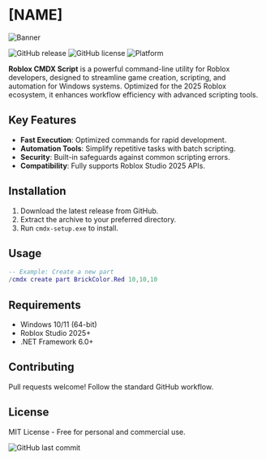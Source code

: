 # [NAME]

![Banner](https://i.postimg.cc/05LM1bYD/e0a4f47f-0736-4eee-9791-425172eba9ba.png)

![GitHub release](https://img.shields.io/github/v/release/CMDX-Script/Roblox-CMDX?label=Latest%20Release)
![GitHub license](https://img.shields.io/github/license/CMDX-Script/Roblox-CMDX?color=blue)
![Platform](https://img.shields.io/badge/Platform-Windows-0078d7?logo=windows)

**Roblox CMDX Script** is a powerful command-line utility for Roblox developers, designed to streamline game creation, scripting, and automation for Windows systems. Optimized for the 2025 Roblox ecosystem, it enhances workflow efficiency with advanced scripting tools.

## Key Features
- **Fast Execution**: Optimized commands for rapid development.
- **Automation Tools**: Simplify repetitive tasks with batch scripting.
- **Security**: Built-in safeguards against common scripting errors.
- **Compatibility**: Fully supports Roblox Studio 2025 APIs.

## Installation
1. Download the latest release from GitHub.
2. Extract the archive to your preferred directory.
3. Run `cmdx-setup.exe` to install.

## Usage
```lua
-- Example: Create a new part
/cmdx create part BrickColor.Red 10,10,10
```

## Requirements
- Windows 10/11 (64-bit)
- Roblox Studio 2025+
- .NET Framework 6.0+

## Contributing
Pull requests welcome! Follow the standard GitHub workflow.

## License
MIT License - Free for personal and commercial use.

![GitHub last commit](https://img.shields.io/github/last-commit/CMDX-Script/Roblox-CMDX?label=Last%20Update)